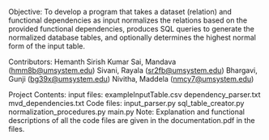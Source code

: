 Objective:
To develop a program that takes a dataset (relation) and functional dependencies as input normalizes the relations based on the provided functional dependencies, produces SQL queries to generate the normalized database tables, and optionally determines the highest normal form of the input table.

Contributors:
Hemanth Sirish Kumar Sai, Mandava (hmm8b@umsystem.edu)
Sivani, Rayala (sr2fb@umsystem.edu)
Bhargavi, Gunji (bg39x@umsystem.edu)
Nivitha, Maddela (nmcy7@umsystem.edu)

Project Contents: 
input files:
  exampleInputTable.csv
  dependency_parser.txt
  mvd_dependencies.txt
Code files:
  input_parser.py
  sql_table_creator.py
  normalization_procedures.py
  main.py
Note: Explanation and functional descriptions of all the code files are given in the documentation.pdf in the files.
